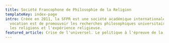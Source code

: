 ```yaml
---
title: Société Francophone de Philosophie de la Religion
templateKey: index-page
intro: Créée en 2011, la SFPR est une société académique internationale dont la
  vocation est de promouvoir les recherches philosophiques universitaires sur
  les religions et l'expérience religieuse.
featured_article: Crise de l'universel. Le politique à l'épreuve de la religion
---
```

